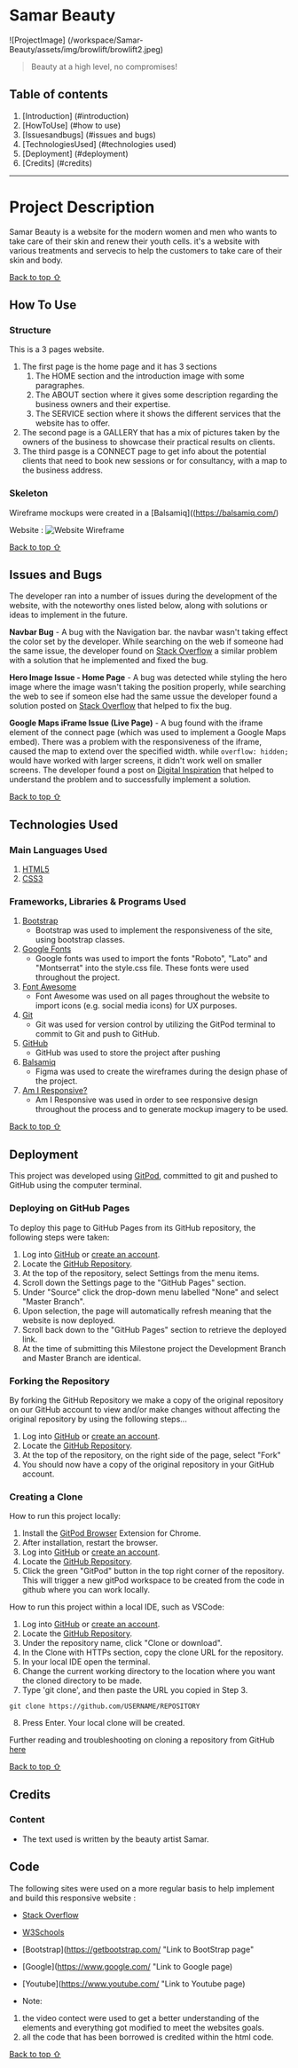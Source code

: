 # Samar Beauty

![ProjectImage]
(/workspace/Samar-Beauty/assets/img/browlift/browlift2.jpeg)
> Beauty at a high level, no compromises!


## Table of contents

1. [Introduction] (#introduction)
2. [HowToUse] (#how to use)
3. [Issuesandbugs] (#issues and bugs)
4. [TechnologiesUsed] (#technologies used)
5. [Deployment] (#deployment)
6. [Credits] (#credits) 
 
---

# Project Description

Samar Beauty is a website for the modern women and men who wants to take care of their skin and renew their youth cells.
it's a website with various treatments and servecis to help the customers to take care of their skin and body.

[Back to top ⇧](#Samar-Beauty)

## How To Use 

### Structure

This is a 3 pages website.
1. The first page is the home page and it has 3 sections
    1. The HOME section and the introduction image with some paragraphes.
    2. The ABOUT section where it gives some description regarding the business owners and their expertise.
    3. The SERVICE section where it shows the different services that the website has to offer.
2. The second page is a GALLERY that has a mix of pictures taken by the owners of the business to showcase their practical results on clients.
3. The third pasge is a CONNECT page to get info about the potential clients that need to book new sessions or for consultancy, with a map to the business address.

### Skeleton 

Wireframe mockups were created in a [Balsamiq]((https://balsamiq.com/)

Website :
![Website Wireframe](/workspace/Samar-Beauty/assets/img/Samar-beauty.png "Website Wireframe")


[Back to top ⇧](#Samar-Beauty)

## Issues and Bugs 
The developer ran into a number of issues during the development of the website, with the noteworthy ones listed below, along with solutions or ideas to implement in the future.

**Navbar Bug** - A bug with the Navigation bar. the navbar wasn't taking effect the color set by the developer. While searching on the web if someone had the same issue, the developer found on [Stack Overflow](https://stackoverflow.com/questions/46237610/bootstrap-4-navbar-color-wont-change "Link to Stack Overflow solution") a similar problem with a solution that he implemented and fixed the bug.

**Hero Image Issue - Home Page** - A bug was detected while styling the hero image where the image wasn't taking the position properly, while searching the web to see if someon else had the same ussue the developer found a solution posted on  [Stack Overflow](https://stackoverflow.com/questions/26236486/background-size-cover-not-working "Link to Stack Overflow solution") that helped to fix the bug.

**Google Maps iFrame Issue (Live Page)** - A bug found with the iframe element of the connect page (which was used to implement a Google Maps embed). There was a problem with the responsiveness of the iframe, caused the map to extend over the specified width. while `overflow: hidden;` would have worked with larger screens, it didn't work well on smaller screens. The developer found a post on [Digital Inspiration](https://www.labnol.org/internet/embed-responsive-google-maps/28333/ "Link to Digital Inspiration solution") that helped to understand the problem and to successfully implement a solution.

[Back to top ⇧](#Samar-Beauty)

## Technologies Used

### Main Languages Used

1. [HTML5](https://en.wikipedia.org/wiki/HTML5 "Link to HTML Wiki")
2. [CSS3](https://en.wikipedia.org/wiki/Cascading_Style_Sheets "Link to CSS Wiki")

### Frameworks, Libraries & Programs Used
1. [Bootstrap](https://getbootstrap.com/docs/4.4/getting-started/introduction/ "Link to Bootstrap page")
     - Bootstrap was used to implement the responsiveness of the site, using bootstrap classes.
2. [Google Fonts](https://fonts.google.com/ "Link to Google Fonts")
    - Google fonts was used to import the fonts "Roboto", "Lato" and "Montserrat" into the style.css file. These fonts were used throughout the project.
3. [Font Awesome](https://fontawesome.com/ "Link to FontAwesome")
     - Font Awesome was used on all pages throughout the website to import icons (e.g. social media icons) for UX purposes.
4. [Git](https://git-scm.com/ "Link to Git homepage")
     - Git was used for version control by utilizing the GitPod terminal to commit to Git and push to GitHub.
5. [GitHub](https://github.com/ "Link to GitHub")
     - GitHub was used to store the project after pushing
6. [Balsamiq](https://balsamiq.com/ "Link to balsamiq homepage")
     - Figma was used to create the wireframes during the design phase of the project.
7. [Am I Responsive?](http://ami.responsivedesign.is/# "Link to Am I Responsive Homepage")
     - Am I Responsive was used in order to see responsive design throughout the process and to generate mockup imagery to be used.

[Back to top ⇧](#Samar-Beauty)

## Deployment

This project was developed using [GitPod](https://www.gitpod.io "Link to Visual Studio Code site"), committed to git and pushed to GitHub using the computer terminal.

### Deploying on GitHub Pages
To deploy this page to GitHub Pages from its GitHub repository, the following steps were taken:

1. Log into [GitHub](https://github.com/login "Link to GitHub login page") or [create an account](https://github.com/join "Link to GitHub create account page").
2. Locate the [GitHub Repository](https://github.com/11zouzou11/Samar-Beauty "Link to GitHub Repo").
3. At the top of the repository, select Settings from the menu items.
4. Scroll down the Settings page to the "GitHub Pages" section.
5. Under "Source" click the drop-down menu labelled "None" and select "Master Branch".
6. Upon selection, the page will automatically refresh meaning that the website is now deployed.
7. Scroll back down to the "GitHub Pages" section to retrieve the deployed link.
8. At the time of submitting this Milestone project the Development Branch and Master Branch are identical.

### Forking the Repository
By forking the GitHub Repository we make a copy of the original repository on our GitHub account to view and/or make changes without affecting the original repository by using the following steps...

1. Log into [GitHub](https://github.com/login "Link to GitHub login page") or [create an account](https://github.com/join "Link to GitHub create account page").
2. Locate the [GitHub Repository](https://github.com/11zouzou11/Samar-Beauty "Link to GitHub Repo").
3. At the top of the repository, on the right side of the page, select "Fork"
4. You should now have a copy of the original repository in your GitHub account.

### Creating a Clone
How to run this project locally:
1. Install the [GitPod Browser](https://www.gitpod.io/docs/browser-extension/ "Link to Gitpod Browser extension download") Extension for Chrome.
2. After installation, restart the browser.
3. Log into [GitHub](https://github.com/login "Link to GitHub login page") or [create an account](https://github.com/join "Link to GitHub create account page").
2. Locate the [GitHub Repository](https://github.com/11zouzou11/Samar-Beauty "Link to GitHub Repo").
5. Click the green "GitPod" button in the top right corner of the repository.
This will trigger a new gitPod workspace to be created from the code in github where you can work locally.

How to run this project within a local IDE, such as VSCode:

1. Log into [GitHub](https://github.com/login "Link to GitHub login page") or [create an account](https://github.com/join "Link to GitHub create account page").
2. Locate the [GitHub Repository](https://github.com/11zouzou11/Samar-Beauty "Link to GitHub Repo").
3. Under the repository name, click "Clone or download".
4. In the Clone with HTTPs section, copy the clone URL for the repository.
5. In your local IDE open the terminal.
6. Change the current working directory to the location where you want the cloned directory to be made.
7. Type 'git clone', and then paste the URL you copied in Step 3.
```
git clone https://github.com/USERNAME/REPOSITORY
```
8. Press Enter. Your local clone will be created.

Further reading and troubleshooting on cloning a repository from GitHub [here](https://docs.github.com/en/free-pro-team@latest/github/creating-cloning-and-archiving-repositories/cloning-a-repository "Link to GitHub troubleshooting")

[Back to top ⇧](#Samar-Beauty)

## Credits 

### Content
- The text used is written by the beauty artist Samar.

## Code 

The following sites were used on a more regular basis to help implement and build this responsive website : 

- [Stack Overflow](https://stackoverflow.com/ "Link to Stack Overflow page")
- [W3Schools](https://www.w3schools.com/ "Link to W3Schools page")
- [Bootstrap](https://getbootstrap.com/ "Link to BootStrap page"
- [Google](https://www.google.com/ "Link to Google page)
- [Youtube](https://www.youtube.com/ "Link to Youtube page)


- Note:
1. the video contect were used to get a better understanding of the elements and everything got modified to meet the websites goals. 
2. all the code that has been borrowed is credited within the html code.

[Back to top ⇧](#Samar-Beauty)